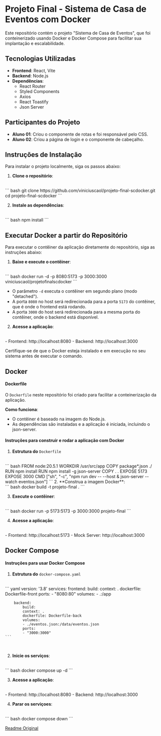 # Projeto Final - Sistema de Casa de Eventos com Docker

Este repositório contém o projeto "Sistema de Casa de Eventos", que foi conteinerizado usando Docker e Docker Compose para facilitar sua implantação e escalabilidade.

## Tecnologias Utilizadas

- **Frontend**: React, Vite
- **Backend**: Node.js
- **Dependências**:
  - React Router
  - Styled Components
  - Axios
  - React Toastify
  - Json Server

## Participantes do Projeto

- **Aluno 01**: Criou o componente de rotas e foi responsável pelo CSS.
- **Aluno 02**: Criou a página de login e o componente de cabeçalho.

## Instruções de Instalação

Para instalar o projeto localmente, siga os passos abaixo:

1. **Clone o repositório**:
<br>
   ``` bash
   git clone https://github.com/viniciuscaol/projeto-final-scdocker.git
   cd projeto-final-scdocker
   ```

2. **Instale as dependências**:
<br>
    ``` bash
    npm install
    ```

## Executar Docker a partir do Repositório

Para executar o contêiner da aplicação diretamente do repositório, siga as instruções abaixo:

1. **Baixe e execute o contêiner**:
<br>
    ``` bash
    docker run -d -p 8080:5173 -p 3000:3000 viniciuscaol/projetofinalscdocker
    ```

- O parâmetro `-d` executa o contêiner em segundo plano (modo "detached").
- A porta `8080` no host será redirecionada para a porta `5173` do contêiner, que é onde o frontend está rodando.
- A porta `3000` do host será redirecionada para a mesma porta do contêiner, onde o backend está disponível.

2. **Acesse a aplicação**:
<br>
    - Frontend: http://localhost:8080
    - Backend: http://localhost:3000

Certifique-se de que o Docker esteja instalado e em execução no seu sistema antes de executar o comando.

## Docker
#### Dockerfile

O `Dockerfile` neste repositório foi criado para facilitar a conteinerização da aplicação.

**Como funciona**:

- O contêiner é baseado na imagem do Node.js.
- As dependências são instaladas e a aplicação é iniciada, incluindo o json-server.

#### Instruções para construir e rodar a aplicação com Docker
1. **Estrutura do** `Dockerfile`
<br>
    ``` bash
    FROM node:20.5.1
    WORKDIR /usr/src/app
    COPY package*.json ./
    RUN npm install
    RUN npm install -g json-server
    COPY . .
    EXPOSE 5173
    EXPOSE 3000
    CMD ["sh", "-c", "npm run dev -- --host & json-server --watch eventos.json"]
    ```
2. **Construa a imagem Docker**:
<br>
    ``` bash
    docker build -t projeto-final .
    ```

3. **Execute o contêiner**:
<br>
    ``` bash
    docker run -p 5173:5173 -p 3000:3000 projeto-final
    ```

4. **Acesse a aplicação**:
<br>
    - Frontend: http://localhost:5173
    - Mock Server: http://localhost:3000

## Docker Compose
#### Instruções para usar Docker Compose

1. **Estrutura do** `docker-compose.yaml`
<br>
    ``` yaml
    version: '3.8'
    services:
        frontend:
            build:
            context: .
            dockerfile: Dockerfile-front
            ports:
            - "8080:80"
            volumes:
            - .:/app

        backend:
            build:
            context: .
            dockerfile: Dockerfile-back
            volumes:
            - ./eventos.json:/data/eventos.json
            ports:
            - "3000:3000"
    ```
<br>

2. **Inicie os serviços**:
<br>
    ``` bash
    docker compose up -d
    ```
<br>

3. **Acesse a aplicação**:
<br>
    - Frontend: http://localhost:8080
    - Backend: http://localhost:3000
<br>

4. **Parar os serviçoes**:
<br>
    ``` bash
    docker compose down
    ```
<br>

[Readme Original](https://github.com/roofranklin/casa-de-eventos-react/blob/main/README.md)